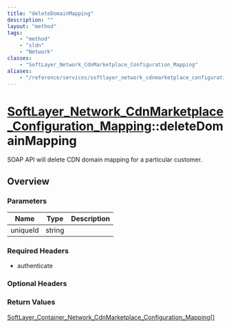 ```yaml
---
title: "deleteDomainMapping"
description: ""
layout: "method"
tags:
    - "method"
    - "sldn"
    - "Network"
classes:
    - "SoftLayer_Network_CdnMarketplace_Configuration_Mapping"
aliases:
    - "/reference/services/softlayer_network_cdnmarketplace_configuration_mapping/deleteDomainMapping"
---
```

# [SoftLayer_Network_CdnMarketplace_Configuration_Mapping](/reference/services/SoftLayer_Network_CdnMarketplace_Configuration_Mapping)::deleteDomainMapping

SOAP API will delete CDN domain mapping for a particular customer. 


## Overview 


### Parameters 
|Name | Type | Description |
| --- | --- | --- |
|uniqueId| string| |


### Required Headers
* authenticate

### Optional Headers

### Return Values
<a href='/reference/datatypes/SoftLayer_Container_Network_CdnMarketplace_Configuration_Mapping'>SoftLayer_Container_Network_CdnMarketplace_Configuration_Mapping[] </a>

